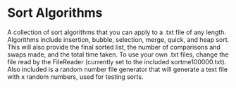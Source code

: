 # Sort Algorithms
A collection of sort algorithms that you can apply to a .txt file of any length. Algorithms include insertion, bubble, selection, merge, quick, and heap sort. This will also provide the final sorted list, the number of comparisons and swaps made, and the total time taken. To use your own .txt files, change the file read by the FileReader (currently set to the included sortme100000.txt).
Also included is a random number file generator that will generate a text file with x random numbers, used for testing sorts.

